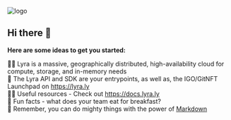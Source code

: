 ![logo](https://github.com/lyra-ug/.github/assets/114028070/d7037994-d3c0-4d9e-93b7-26a447ead7aa)

## Hi there 👋

**Here are some ideas to get you started:**

🙋‍♀️ Lyra is a massive, geographically distributed, high-availability cloud for compute, storage, and in-memory needs<br />
🌈 The Lyra API and SDK are your entrypoints, as well as, the IGO/GitNFT Launchpad on https://lyra.ly<br />
👩‍💻 Useful resources - Check out https://docs.lyra.ly<br />
🍿 Fun facts - what does your team eat for breakfast?<br />
🧙 Remember, you can do mighty things with the power of [Markdown](https://docs.github.com/github/writing-on-github/getting-started-with-writing-and-formatting-on-github/basic-writing-and-formatting-syntax)<br />
